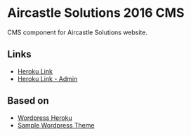 # Aircastle Solutions 2016 CMS

CMS component for Aircastle Solutions website.

## Links

* [Heroku Link](http://shielded-scrubland-59117.herokuapp.com/)
* [Heroku Link - Admin](http://shielded-scrubland-59117.herokuapp.com/wp-admin)

## Based on

* [Wordpress Heroku](https://github.com/Ashdown/wordpress-heroku)
* [Sample Wordpress Theme](https://github.com/Ashdown/wp-theme-sample)